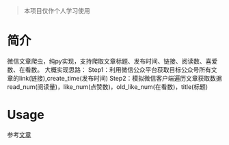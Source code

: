 > 本项目仅作个人学习使用
# 简介
微信文章爬虫，纯py实现，支持爬取文章标题、发布时间、链接、阅读数、喜爱数、在看数。
大概实现思路：
Step1：利用微信公众平台获取目标公众号所有文章的link(链接),create_time(发布时间)
Step2：模拟微信客户端遍历文章获取数据read_num(阅读量)，like_num(点赞数)，old_like_num(在看数)，title(标题)
# Usage
参考[文章](https://blog.lydia0.cn/index.php/Java-E-2/66.html)
